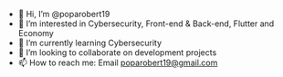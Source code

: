 - 👋 Hi, I’m @poparobert19
- 👀 I’m interested in Cybersecurity, Front-end & Back-end, Flutter and Economy
- 🌱 I’m currently learning Cybersecurity
- 💞️ I’m looking to collaborate on development projects
- 📫 How to reach me: Email poparobert19@gmail.com

